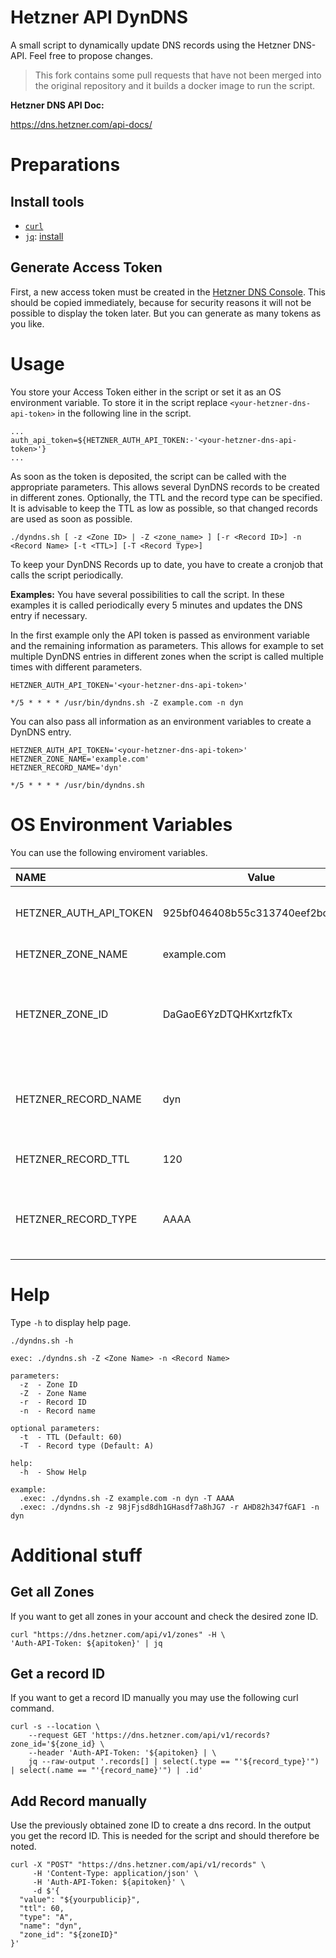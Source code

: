 # Hetzner API DynDNS

A small script to dynamically update DNS records using the Hetzner DNS-API. Feel free to propose changes.

> This fork contains some pull requests that have not been merged into the original repository and it builds a docker image to run the script.

**Hetzner DNS API Doc:**

https://dns.hetzner.com/api-docs/

# Preparations

## Install tools

- [`curl`](https://curl.se/)
- [`jq`](https://stedolan.github.io/jq/): [install](https://stedolan.github.io/jq/download/)

## Generate Access Token
First, a new access token must be created in the [Hetzner DNS Console](https://dns.hetzner.com/). This should be copied immediately, because for security reasons it will not be possible to display the token later. But you can generate as many tokens as you like.

# Usage
You store your Access Token either in the script or set it as an OS environment variable. To store it in the script replace `<your-hetzner-dns-api-token>` in the following line in the script.

```
...
auth_api_token=${HETZNER_AUTH_API_TOKEN:-'<your-hetzner-dns-api-token>'}
...
```

As soon as the token is deposited, the script can be called with the appropriate parameters. This allows several DynDNS records to be created in different zones. Optionally, the TTL and the record type can be specified. It is advisable to keep the TTL as low as possible, so that changed records are used as soon as possible.
```
./dyndns.sh [ -z <Zone ID> | -Z <zone_name> ] [-r <Record ID>] -n <Record Name> [-t <TTL>] [-T <Record Type>]
```

To keep your DynDNS Records up to date, you have to create a cronjob that calls the script periodically. 

**Examples:**
You have several possibilities to call the script. In these examples it is called periodically every 5 minutes and updates the DNS entry if necessary.

In the first example only the API token is passed as environment variable and the remaining information as parameters. This allows for example to set multiple DynDNS entries in different zones when the script is called multiple times with different parameters.
```
HETZNER_AUTH_API_TOKEN='<your-hetzner-dns-api-token>'

*/5 * * * * /usr/bin/dyndns.sh -Z example.com -n dyn
```

You can also pass all information as an environment variables to create a DynDNS entry.
```
HETZNER_AUTH_API_TOKEN='<your-hetzner-dns-api-token>'
HETZNER_ZONE_NAME='example.com'
HETZNER_RECORD_NAME='dyn'

*/5 * * * * /usr/bin/dyndns.sh
```

# OS Environment Variables

You can use the following enviroment variables.

|NAME                   | Value                            | Description                                                     |
|:----------------------|----------------------------------|:----------------------------------------------------------------|
|HETZNER_AUTH_API_TOKEN | 925bf046408b55c313740eef2bc18b1e | Your Hetzner API access token                                   |
|HETZNER_ZONE_NAME      | example.com                      | The zone name                                                   |
|HETZNER_ZONE_ID        | DaGaoE6YzDTQHKxrtzfkTx           | The zone ID. Use either the zone name or the zone ID. Not both. |
|HETZNER_RECORD_NAME    | dyn                              | The record name. '@' to set the record for the zone itself.     |
|HETZNER_RECORD_TTL     | 120                              | The TTL of the record. Default(60)                              |
|HETZNER_RECORD_TYPE    | AAAA                             | The record type. Either A for IPv4 or AAAA for IPv6. Default(A) |

# Help
Type `-h` to display help page.
```
./dyndns.sh -h
```
```
exec: ./dyndns.sh -Z <Zone Name> -n <Record Name>

parameters:
  -z  - Zone ID
  -Z  - Zone Name
  -r  - Record ID
  -n  - Record name

optional parameters:
  -t  - TTL (Default: 60)
  -T  - Record type (Default: A)

help:
  -h  - Show Help 

example:
  .exec: ./dyndns.sh -Z example.com -n dyn -T AAAA
  .exec: ./dyndns.sh -z 98jFjsd8dh1GHasdf7a8hJG7 -r AHD82h347fGAF1 -n dyn

``` 
# Additional stuff
## Get all Zones
If you want to get all zones in your account and check the desired zone ID.
```
curl "https://dns.hetzner.com/api/v1/zones" -H \
'Auth-API-Token: ${apitoken}' | jq
```
## Get a record ID
If you want to get a record ID manually you may use the following curl command.
```
curl -s --location \
    --request GET 'https://dns.hetzner.com/api/v1/records?zone_id='${zone_id} \
    --header 'Auth-API-Token: '${apitoken} | \
    jq --raw-output '.records[] | select(.type == "'${record_type}'") | select(.name == "'{record_name}'") | .id'
```
## Add Record manually
Use the previously obtained zone ID to create a dns record. 
In the output you get the record ID. This is needed for the script and should therefore be noted.
```
curl -X "POST" "https://dns.hetzner.com/api/v1/records" \
     -H 'Content-Type: application/json' \
     -H 'Auth-API-Token: ${apitoken}' \
     -d $'{
  "value": "${yourpublicip}",
  "ttl": 60,
  "type": "A",
  "name": "dyn",
  "zone_id": "${zoneID}"
}'
```
